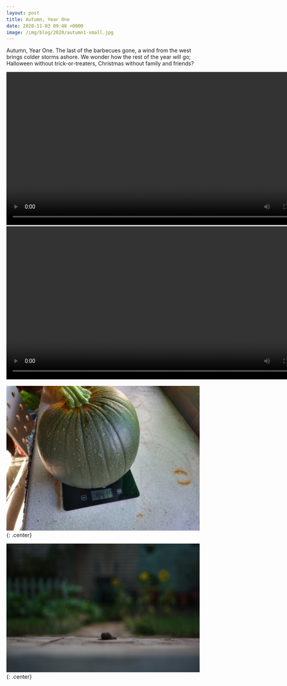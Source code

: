 ```yaml
---
layout: post
title: Autumn, Year One
date: 2020-11-03 09:48 +0000
image: /img/blog/2020/autumn1-small.jpg
---
```


Autumn, Year One. The last of the barbecues gone, a wind from the west brings colder storms ashore. We wonder how the rest of the year will go; Halloween without trick-or-treaters, Christmas without family and friends?

<center><video width="800" controls><source src="https://video.ianrenton.com/general/autumn-year-1.mp4" type="video/mp4"></video></center>

<center><video width="800" controls><source src="https://video.ianrenton.com/general/autumn-year-1b.mp4" type="video/mp4"></video></center>

![](/img/blog/2020/autumn1.jpg){: .center}

![](/img/blog/2020/autumn2.jpg){: .center}
